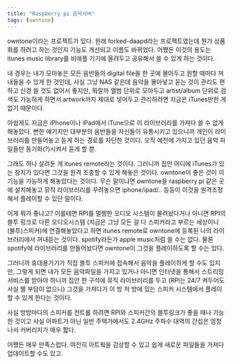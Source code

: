```yaml
---
title: "Raspberry pi 음악서버"
tags: [owntone]
---
```


owntone이라는 프로젝트가 있다. 원래 forked-daapd라는 프로젝트였는데 뭔가 상품화를 하려고 하는 것인지 기능도 개선되고 이름도 바뀌었다. 어쨌든 이것의 용도는 itunes music library를 비애플 기기에 올려두고 공유해서 쓸 수 있게 하는 것이다. 

내 경우는 내가 모아놓은 모든 음반들의 digital file을 한 곳에 몰아두고 원할 때마다 꺼내들을 수 있게 한 것인데, 사실 그냥 NAS 같은데 음악을 몰아넣고 듣는 것이 관리도 편하고 신경 쓸 것도 없어서 좋지만, 뭐랄까 앨범 단위로 모아두고 artist/album 단위로 검색도 가능하게 하면서 artwork까지 제대로 넣어두고 관리하려면 지금은 iTunes만한 게 없기 때문이다.

아쉽게도 지금은 iPhone이나 iPad에서 iTune으로 이 라이브러리를 가져다 쓸 수 없게 해놓았다. 뻔한 얘기지만 대부분의 음반들을 자신들이 유통시키고 있으니까 개인이 라이브러리를 만들어놓고 듣게 하는 경로를 차단한 것이다. 오직 예전에 가지고 있던 음악 파일들만 동기화(?)시켜서 듣게 할 뿐. 

그래도 하나 살려둔 게 itunes remote라는 것이다. 그러니까 집안 어디에 iTunes가 있는 장치가 있다면 그것을 원격 조종할 수 있게 해놓은 것이다. owntone이 좋은 것이 이 기능을 가능하게 해놓았다는 것이다. 무슨 말이냐면 owntone을 raspberry pi 같은 곳에 설치해놓고 뮤직 라이브러리를 꾸려놓으면 iphone/ipad/.. 등등이 이것을 원격조정해서 플레이할 수 있단 말이다.

이게 뭐가 좋냐고? 이를테면 RPI를 멀쩡한 오디오 시스템이 물려놨다거나 아니면 RPI의 블투 링크로 다른 오디오시스템 (지금은 그냥 모든 걸 다 스피커라고 부르는 세상이니 (불투)스피커)에 연결해놓았다고 하면 itunes remote로 owntone에 등록된 나의 라이브러리에서 꺼내듣는 것이다. spotify라든가 apple music처럼 쓸 수는 없다. 물론 spotify에 라이브러리를 만들어놨다면 owntone이 그것을 플레이하도록 할 수는 있다.

그러니까 휴대용기기가 직접 블투 스피커에 접속해서 음악을 플레이하게 할 수도 있지만, 그렇게 되면 내가 모든 음악파일을 가지고 있거나 아니면 인터넷을 통해서 스트리밍 서비스를 받아야 하니까 집안 한 구석에 뮤직 라이브러리를 두고 (RPI는 24/7 켜두어도 사실 별 부담이 없으니) 그것을 가져다가 이 방 저 방에 있는 스피커 시스템에서 플레이할 수 있게 한다는 것이다.

사실 방방마다의 스피커를 컨트롤 하려면 RPI와 스피커간의 블투링크가 좋을 때나 가능한 것이고 사실 아파트가 아닌 일반 주택가에서도 2.4GHz 주파수 대역의 간섭은 엄청나서 커버리지가 매우 짧다. 

어쨌든 매우 만족스럽다. 여전히 아트웍을 감상할 수 있고 쉽게 새로운 파일들을 가져다 업데이트할 수도 있고. 